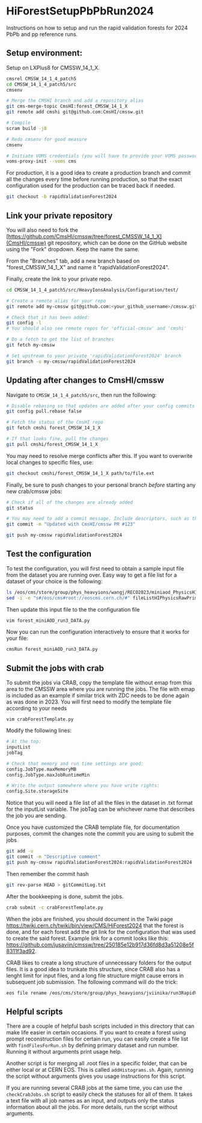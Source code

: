 # HiForestSetupPbPbRun2024
Instructions on how to setup and run the rapid validation forests for 2024 PbPb and pp reference runs.

## Setup environment:
Setup on LXPlus8 for CMSSW_14_1_X.
```bash
cmsrel CMSSW_14_1_4_patch5
cd CMSSW_14_1_4_patch5/src
cmsenv

# Merge the CMSHI branch and add a repository alias
git cms-merge-topic CmsHI:forest_CMSSW_14_1_X
git remote add cmshi git@github.com:CmsHI/cmssw.git

# Compile
scram build -j8

# Redo cmsenv for good measure
cmsenv

# Initiate VOMS credentials (you will have to provide your VOMS password)
voms-proxy-init --voms cms
```

For production, it is a good idea to create a production branch and commit all the changes every time before running production, so that the exact configuration used for the production can be traced back if needed. 
```bash
git checkout -b rapidValidationForest2024
```

## Link your private repository 

You will also need to fork the [https://github.com/CmsHI/cmssw/tree/forest_CMSSW_14_1_X](CmsHI/cmssw) git repository, which can be done on the GitHub website using the "Fork" dropdown. Keep the name the same.

From the "Branches" tab, add a new branch based on "forest_CMSSW_14_1_X" and name it "rapidValidationForest2024".

Finally, create the link to your private repo.
```bash
cd CMSSW_14_1_4_patch5/src/HeavyIonsAnalysis/Configuration/test/

# Create a remote alias for your repo
git remote add my-cmssw git@github.com:<your_github_username>/cmssw.git

# Check that it has been added:
git config -l
# You should also see remote repos for 'official-cmssw' and 'cmshi'

# Do a fetch to get the list of branches
git fetch my-cmssw

# Set upstream to your private 'rapidValidationForest2024' branch
git branch -u my-cmssw/rapidValidationForest2024
```

## Updating after changes to CmsHI/cmssw

Navigate to `CMSSW_14_1_4_patch5/src`, then run the following:
```bash
# Disable rebasing so that updates are added after your config commits
git config pull.rebase false

# Fetch the status of the CmsHI repo
git fetch cmshi forest_CMSSW_14_1_X

# If that looks fine, pull the changes
git pull cmshi/forest_CMSSW_14_1_X
```
You may need to resolve merge conflicts after this. If you want to overwrite local changes to specific files, use:
```bash
git checkout cmshi/forest_CMSSW_14_1_X path/to/file.ext
```
Finally, be sure to push changes to your personal branch *before* starting any new crab/cmssw jobs:
```bash
# Check if all of the changes are already added
git status

# You may need to add a commit message. Include descriptors, such as the PR number
git commit -m "Updated with CmsHI/cmssw PR #123"

git push my-cmssw rapidValidationForest2024
```

## Test the configuration

To test the configuration, you will first need to obtain a sample input file from the dataset you are running over. Easy way to get a file list for a dataset of your choice is the following:
```bash
ls /eos/cms/store/group/phys_heavyions/wangj/RECO2023/miniaod_PhysicsHIPhysicsRawPrime0_374322/* > fileListHIPhysicsRawPrime0_run374322.txt
sed -i -e "s#/eos/cms#root://eoscms.cern.ch/#" fileListHIPhysicsRawPrime0_run374322.txt
```

Then update this input file to the the configuration file
```bash
vim forest_miniAOD_run3_DATA.py
```
Now you can run the configuration interactively to ensure that it works for your file:
```bash
cmsRun forest_miniAOD_run3_DATA.py
```

## Submit the jobs with crab

To submit the jobs via CRAB, copy the template file without emap from this area to the CMSSW area where you are running the jobs. The file with emap is included as an example if similar trick with ZDC needs to be done again as was done in 2023. You will first need to modify the template file according to your needs
```
vim crabForestTemplate.py
```
Modify the following lines:
```python
# At the top:
inputList
jobTag

# Check that memory and run time settings are good:
config.JobType.maxMemoryMB
config.JobType.maxJobRuntimeMin

# Write the output somewhere where you have write rights:
config.Site.storageSite
```
Notice that you will need a file list of all the files in the dataset in .txt format for the inputList variable. The jobTag can be whichever name that describes the job you are sending.

Once you have customized the CRAB template file, for documentation purposes, commit the changes note the commit you are using to submit the jobs
```bash
git add -u
git commit -m "Descriptive comment"
git push my-cmssw rapidValidationForest2024:rapidValidationForest2024
```
Then remember the commit hash
```bash
git rev-parse HEAD > gitCommitLog.txt
```

After the bookkeeping is done, submit the jobs.
```bash
crab submit -c crabForestTemplate.py
```

When the jobs are finished, you should document in the Twiki page https://twiki.cern.ch/twiki/bin/view/CMS/HiForest2024 that the forest is done, and for each forest add the git link for the configuration that was used to create the said forest. Example link for a commit looks like this: https://github.com/jusaviin/cmssw/tree/250185e12b917d36fd8d3a51208e5f8311f3ad92.

CRAB likes to create a long structure of unnecessary folders for the output files. It is a good idea to trunkate this structure, since CRAB also has a lenght limit for input files, and a long file structure might cause errors in subsequent job submission. The following command will do the trick:
```bash
eos file rename /eos/cms/store/group/phys_heavyions/jviinika/run3RapidValidation/PbPb2023_run374322_HIExpressRawPrime_withDFinder_2023-09-27/CRAB_UserFiles/crab_PbPb2023_run374322_HIExpressRawPrime_withDFinder_2023-09-27/230928_014852/0000 /eos/cms/store/group/phys_heavyions/jviinika/run3RapidValidation/PbPb2023_run374322_HIExpressRawPrime_withDFinder_2023-09-27/0000
```

## Helpful scripts

There are a couple of helpful bash scripts included in this directory that can make life easier in certain occasions. If you want to create a forest using prompt reconstruction files for certain run, you can easily create a file list with ```findFilesForRun.sh``` by defining primary dataset and run number. Running it without arguments print usage help.

Another script is for merging all .root files in a specific folder, that can be either local or at CERN EOS. This is called ```addHistograms.sh```. Again, running the script without arguments gives you usage instructions for this script.

If you are running several CRAB jobs at the same time, you can use the ```checkCrabJobs.sh``` script to easily check the statuses for all of them. It takes a text file with all job names as an input, and outputs only the status information about all the jobs. For more details, run the script without arguments.
